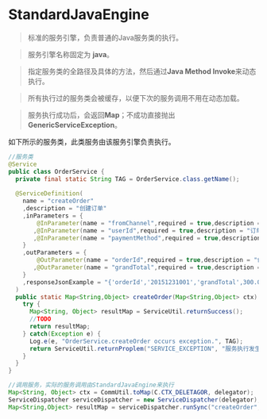 # StandardJavaEngine

> 标准的服务引擎，负责普通的Java服务类的执行。

> 服务引擎名称固定为 **java**。

> 指定服务类的全路径及具体的方法，然后通过**Java Method Invoke**来动态执行。

> 所有执行过的服务类会被缓存，以便下次的服务调用不用在动态加载。

> 服务执行成功后，会返回**Map**；不成功直接抛出 **GenericServiceException**。


如下所示的服务类，此类服务由该服务引擎负责执行。

```java
//服务类
@Service
public class OrderService {
  private final static String TAG = OrderService.class.getName();
  
  @ServiceDefinition(
    name = "createOrder"
    ,description = "创建订单"
    ,inParameters = {
        @InParameter(name = "fromChannel",required = true,description = "订单来源")
       ,@InParameter(name = "userId",required = true,description = "订单创建者ID",type = Long.class)
       ,@InParameter(name = "paymentMethod",required = true,description = "支付方式") 
    }
    ,outParameters = {
        @OutParameter(name = "orderId",required = true,description = "创建成功的订单编号") 
       ,@OutParameter(name = "grandTotal",required = true,description = "订单总价",type = BigDecimal.class)  
    }
    ,responseJsonExample = "{'orderId','20151231001','grandTotal',300.00}"
  )
  public static Map<String,Object> createOrder(Map<String,Object> ctx) {
    try {
      Map<String, Object> resultMap = ServiceUtil.returnSuccess();
      //TODO
      return resultMap;
    } catch(Exception e) {
      Log.e(e, "OrderService.createOrder occurs exception.", TAG);
      return ServiceUtil.returnProplem("SERVICE_EXCEPTION", "服务执行发生异常");
    }
  }
}

//调用服务，实际的服务调用由StandardJavaEngine来执行
Map<String, Object> ctx = CommUtil.toMap(C.CTX_DELETAGOR, delegator);
ServiceDispatcher serviceDispatcher = new ServiceDispatcher(delegator);
Map<String,Object> resultMap = serviceDispatcher.runSync("createOrder", ctx);
    
```

